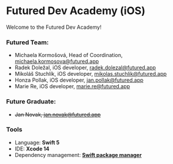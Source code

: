 # Futured Dev Academy (iOS)

Welcome to the Futured Dev Academy!

### Futured Team:

- Michaela Kormošová, Head of Coordination, <michaela.kormosova@futured.app>
- Radek Doležal, iOS developer, <radek.dolezal@futured.app>
- Mikoláš Stuchlík, iOS developer, <mikolas.stuchlik@futured.app>
- Honza Pollak, iOS developer, <jan.pollak@futured.app>
- Marie Re, iOS developer, <marie.re@futured.app>

### Future Graduate:
- ~~Jan Novak, <jan.novak@futured.app>~~

### Tools

- Language: **Swift 5**
- IDE: **Xcode 14**
- Dependency management: **[Swift package manager](https://swift.org/package-manager/)**
